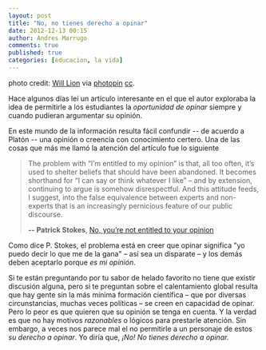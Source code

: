 ```yaml
---
layout: post
title: "No, no tienes derecho a opinar"
date: 2012-12-13 00:15
author: Andres Marrugo
comments: true
published: true
categories: [educacion, la vida]
---
```


<div class="aic" style="width:500px"><img src="https://dl.dropboxusercontent.com/u/5279729/blog-pics/medium_3133604390.jpg" alt=""><br>
photo credit: <a href="http://www.flickr.com/photos/will-lion/3133604390/">Will Lion</a> via <a href="http://photopin.com">photopin</a> <a href="http://creativecommons.org/licenses/by-nc-nd/2.0/">cc</a>.</div>


Hace algunos días leí un artículo interesante en el que el autor exploraba la idea de permitirle a los estudiantes la *oportunidad de opinar* siempre y cuando pudieran argumentar su opinión. 

En este mundo de la información resulta fácil confundir -- de acuerdo a Platón -- una opinión o creencia con conocimiento certero. Una de las cosas que más me llamó la atención del artículo fue lo siguiente

<!--more-->

>The problem with “I’m entitled to my opinion” is that, all too often, it’s used to shelter beliefs that should have been abandoned. It becomes shorthand for “I can say or think whatever I like” – and by extension, continuing to argue is somehow disrespectful. And this attitude feeds, I suggest, into the false equivalence between experts and non-experts that is an increasingly pernicious feature of our public discourse.
>
> **-- Patrick Stokes**, [No, you’re not entitled to your opinion][edu]

Como dice P. Stokes, el problema está en creer que opinar significa "yo puedo decir lo que me de la gana" – así sea un disparate –  y los demás deben aceptarlo porque *es mi opinión*. 

Si te están preguntando por tu sabor de helado favorito no tiene que existir discusión alguna, pero si te preguntan sobre el calentamiento global resulta que hay gente sin la más mínima formación científica – que por diversas circunstancias, muchas veces políticas – se creen en capacidad de opinar. Pero lo peor es que quieren que su opinión se tenga en cuenta. Y la verdad es que no hay motivos *razonables* o lógicos para prestarle atención. Sin embargo, a veces nos parece mal el no permitirle a un personaje de estos *su derecho a opinar*. Yo diría que, *¡No! No tienes derecho a opinar.*



[edu]: http://theconversation.edu.au/no-youre-not-entitled-to-your-opinion-9978
